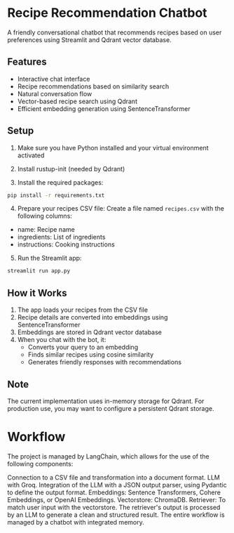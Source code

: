 # Recipe Recommendation Chatbot

A friendly conversational chatbot that recommends recipes based on user preferences using Streamlit and Qdrant vector database.

## Features

- Interactive chat interface
- Recipe recommendations based on similarity search
- Natural conversation flow
- Vector-based recipe search using Qdrant
- Efficient embedding generation using SentenceTransformer

## Setup

1. Make sure you have Python installed and your virtual environment activated

2. Install rustup-init (needed by Qdrant)

3. Install the required packages:
```bash
pip install -r requirements.txt
```

4. Prepare your recipes CSV file:
Create a file named `recipes.csv` with the following columns:
- name: Recipe name
- ingredients: List of ingredients
- instructions: Cooking instructions

5. Run the Streamlit app:
```bash
streamlit run app.py
```

## How it Works

1. The app loads your recipes from the CSV file
2. Recipe details are converted into embeddings using SentenceTransformer
3. Embeddings are stored in Qdrant vector database
4. When you chat with the bot, it:
   - Converts your query to an embedding
   - Finds similar recipes using cosine similarity
   - Generates friendly responses with recommendations

## Note

The current implementation uses in-memory storage for Qdrant. For production use, you may want to configure a persistent Qdrant storage.


# Workflow

The project is managed by LangChain, which allows for the use of the following components:

Connection to a CSV file and transformation into a document format.
LLM with Groq.
Integration of the LLM with a JSON output parser, using Pydantic to define the output format.
Embeddings: Sentence Transformers, Cohere Embeddings, or OpenAI Embeddings.
Vectorstore: ChromaDB.
Retriever: To match user input with the vectorstore.
The retriever's output is processed by an LLM to generate a clean and structured result.
The entire workflow is managed by a chatbot with integrated memory.


